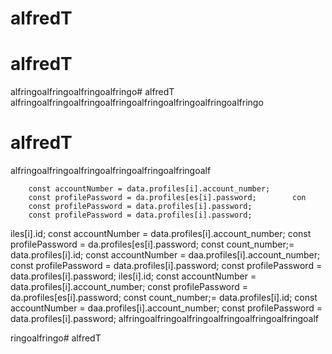 # alfredT
# alfredT
alfringoalfringoalfringoalfringo# alfredT
alfringoalfringoalfringoalfringoalfringoalfringoalfringoalfringo

# alfredT
alfringoalfringoalfringoalfringoalfringoalfringoalf
 

        const accountNumber = data.profiles[i].account_number;
        const profilePassword = da.profiles[es[i].password;        con 
        const profilePassword = data.profiles[i].password;
        const profilePassword = data.profiles[i].password;
iles[i].id;
        const accountNumber = data.profiles[i].account_number;
        const profilePassword = da.profiles[es[i].password;        const 
count_number;= data.profiles[i].id;
        const accountNumber = daa.profiles[i].account_number;
        const profilePassword = data.profiles[i].password;
        const profilePassword = data.profiles[i].password;
iles[i].id;
        const accountNumber = data.profiles[i].account_number;
        const profilePassword = da.profiles[es[i].password;        const 
count_number;= data.profiles[i].id;
        const accountNumber = daa.profiles[i].account_number;
        const profilePassword = data.profiles[i].password;
alfringoalfringoalfringoalfringoalfringoalfringoalf
 
 ringoalfringo# alfredT
